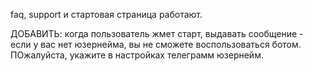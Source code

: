 faq, support и стартовая страница работают.

ДОБАВИТЬ: когда пользователь жмет старт, выдавать сообщение - если у вас 
нет юзернейма, вы не сможете воспользоваться ботом. ПОжалуйста, укажите в 
настройках телеграмм юзернейм.